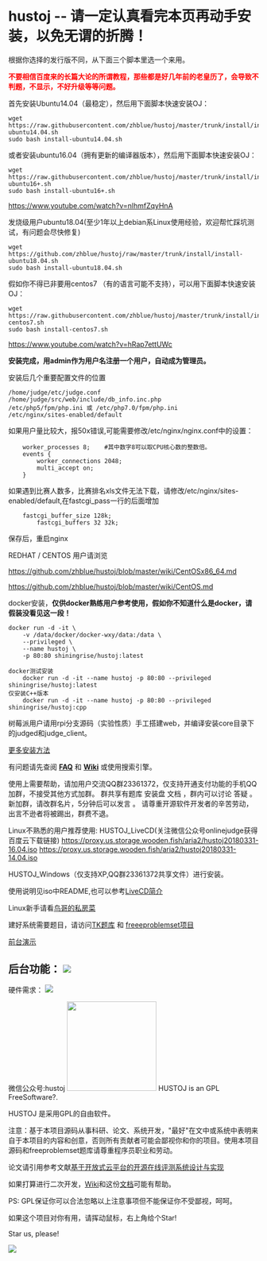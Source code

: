 hustoj -- 请一定认真看完本页再动手安装，以免无谓的折腾！
======

根据你选择的发行版不同，从下面三个脚本里选一个来用。

<font color='red'><b>不要相信百度来的长篇大论的所谓教程，那些都是好几年前的老皇历了，会导致不判题，不显示，不好升级等等问题。</b></font>

首先安装Ubuntu14.04（最稳定），然后用下面脚本快速安装OJ：  

    wget https://raw.githubusercontent.com/zhblue/hustoj/master/trunk/install/install-ubuntu14.04.sh
    sudo bash install-ubuntu14.04.sh

或者安装ubuntu16.04（拥有更新的编译器版本），然后用下面脚本快速安装OJ：  

    wget https://raw.githubusercontent.com/zhblue/hustoj/master/trunk/install/install-ubuntu16+.sh
    sudo bash install-ubuntu16+.sh

https://www.youtube.com/watch?v=nlhmfZqyHnA 

发烧级用户ubuntu18.04(至少1年以上debian系Linux使用经验，欢迎帮忙踩坑测试，有问题会尽快修复)

    wget https://github.com/zhblue/hustoj/raw/master/trunk/install/install-ubuntu18.04.sh
    sudo bash install-ubuntu18.04.sh

假如你不得已非要用centos7 （有的语言可能不支持），可以用下面脚本快速安装OJ：  

    wget https://raw.githubusercontent.com/zhblue/hustoj/master/trunk/install/install-centos7.sh
    sudo bash install-centos7.sh
    
https://www.youtube.com/watch?v=hRap7ettUWc


<b>安装完成，用admin作为用户名注册一个用户，自动成为管理员。</b>

安装后几个重要配置文件的位置

    /home/judge/etc/judge.conf
    /home/judge/src/web/include/db_info.inc.php
    /etc/php5/fpm/php.ini 或 /etc/php7.0/fpm/php.ini
    /etc/nginx/sites-enabled/default
如果用户量比较大，报50x错误,可能需要修改/etc/nginx/nginx.conf中的设置：
```
	worker_processes 8;    #其中数字8可以取CPU核心数的整数倍。
	events {
		worker_connections 2048;
		multi_accept on;
	}
```
如果遇到比赛人数多，比赛排名xls文件无法下载，请修改/etc/nginx/sites-enabled/default,在fastcgi_pass一行的后面增加
```
 	fastcgi_buffer_size 128k;
        fastcgi_buffers 32 32k;
```
保存后，重启nginx


REDHAT / CENTOS 用户请浏览 

https://github.com/zhblue/hustoj/blob/master/wiki/CentOSx86_64.md

https://github.com/zhblue/hustoj/blob/master/wiki/CentOS.md


docker安装，<b>仅供docker熟练用户参考使用，假如你不知道什么是docker，请假装没看见这一段！</b>
```	
docker run -d -it \
    -v /data/docker/docker-wxy/data:/data \
    --privileged \
    --name hustoj \
    -p 80:80 shiningrise/hustoj:latest

docker测试安装
	docker run -d -it --name hustoj -p 80:80 --privileged shiningrise/hustoj:latest
仅安装C++版本
	docker run -d -it --name hustoj -p 80:80 --privileged shiningrise/hustoj:cpp
```	

树莓派用户请用rpi分支源码（实验性质）手工搭建web，并编译安装core目录下的judged和judge_client。

[更多安装方法](https://github.com/zhblue/hustoj/blob/master/trunk/install/README)

有问题请先查阅
<b>[FAQ](https://github.com/zhblue/hustoj/blob/master/wiki/FAQ.md)</b> 和
<b>[Wiki](https://github.com/zhblue/hustoj/tree/master/wiki)</b> 或使用搜索引擎。  

使用上需要帮助，请加用户交流QQ群23361372，仅支持开通支付功能的手机QQ加群，不接受其他方式加群。
群共享有题库 安装盘 文档 ，群内可以讨论 答疑 。
新加群，请改群名片，5分钟后可以发言 。
请尊重开源软件开发者的辛苦劳动，出言不逊者将被踢出，群费不退。


Linux不熟悉的用户推荐使用:
HUSTOJ_LiveCD(关注微信公众号onlinejudge获得百度云下载链接)
https://proxy.us.storage.wooden.fish/aria2/hustoj20180331-16.04.iso
https://proxy.us.storage.wooden.fish/aria2/hustoj20180331-14.04.iso

HUSTOJ_Windows（仅支持XP,QQ群23361372共享文件）进行安装。

使用说明见iso中README,也可以参考[LiveCD简介](https://github.com/zhblue/hustoj/tree/master/wiki/HUSTOJ_LiveCD.md)  

Linux新手请看[鸟哥的私房菜](http://cn.linux.vbird.org/linux_basic/linux_basic.php)

建好系统需要题目，请访问[TK题库](http://tk.hustoj.com/) 和 [freeeproblemset项目](https://github.com/zhblue/freeproblemset)


[前台演示](http://hustoj.com/oj/)

后台功能：
<img src="https://raw.githubusercontent.com/zhblue/hustoj/master/wiki/menu.png" >
----------------------
硬件需求：
<img src="https://raw.githubusercontent.com/zhblue/hustoj/master/wiki/hardware.png" >

微信公众号:hustoj
<img src="http://hustoj.com/wx.jpg" height="180">
HUSTOJ is an GPL FreeSoftware?.

HUSTOJ 是采用GPL的自由软件。

注意：基于本项目源码从事科研、论文、系统开发，"最好"在文中或系统中表明来自于本项目的内容和创意，否则所有贡献者可能会鄙视你和你的项目。使用本项目源码和freeproblemset题库请尊重程序员职业和劳动。

论文请引用参考文献[基于开放式云平台的开源在线评测系统设计与实现](http://kns.cnki.net/KCMS/detail/detail.aspx?dbcode=CJFQ&dbname=CJFD2012&filename=JSJA2012S3088&uid=WEEvREcwSlJHSldRa1FhdXNXYXJwcFhRL1Z1Q2lKUDFMNGd0TnJVVlh4bz0=$9A4hF_YAuvQ5obgVAqNKPCYcEjKensW4ggI8Fm4gTkoUKaID8j8gFw!!&v=MjgwNTExVDNxVHJXTTFGckNVUkwyZlllWm1GaURsV3IvQUx6N0JiN0c0SDlPdnJJOU5iSVI4ZVgxTHV4WVM3RGg=)

如果打算进行二次开发，[Wiki](https://github.com/zhblue/hustoj/tree/master/wiki)和这份[文档](https://github.com/zhblue/hustoj/blob/master/wiki/hustoj%E6%96%87%E6%A1%A3%E5%A4%A7%E5%85%A8.pdf)可能有帮助。

PS: GPL保证你可以合法忽略以上注意事项但不能保证你不受鄙视，呵呵。

如果这个项目对你有用，请挥动鼠标，右上角给个Star!

Star us, please!

<img src="http://tk.hustoj.com/upload/image/20180621/20180621190059_62537.png" >




